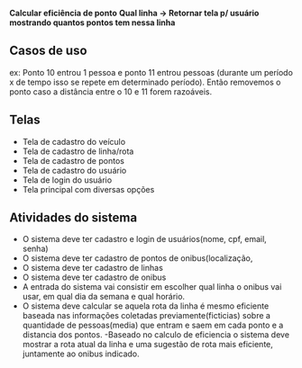 **Calcular eficiência de ponto**
**Qual linha -> Retornar tela p/ usuário mostrando quantos pontos tem nessa linha**

## Casos de uso
ex: Ponto 10 entrou 1 pessoa e ponto 11 entrou pessoas (durante um período x de tempo isso se repete em determinado período). Então removemos o ponto caso a distância entre o 10 e 11 forem razoáveis.

## Telas

- Tela de cadastro do veículo
- Tela de cadastro de linha/rota
- Tela de cadastro de pontos
- Tela de cadastro do usuário
- Tela de login do usuário
- Tela principal com diversas opções


## Atividades do sistema

- O sistema deve ter cadastro e login de usuários(nome, cpf, email, senha)
- O sistema deve ter cadastro de pontos de onibus(localização,
- O sistema deve ter cadastro de linhas
- O sistema deve ter cadastro de onibus
- A entrada do sistema vai consistir em escolher qual linha o onibus vai usar, em qual dia da semana e qual horário.
- O sistema deve calcular se aquela rota da linha é mesmo eficiente baseada nas informações coletadas previamente(ficticias) sobre a quantidade de pessoas(media) que entram e saem em cada ponto e a distancia dos pontos.
-Baseado no calculo de eficiencia o sistema deve mostrar a rota atual da linha e uma sugestão de rota mais eficiente, juntamente ao onibus indicado.
